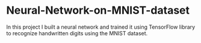 # Neural-Network-on-MNIST-dataset
In this project I built a neural network and trained it using TensorFlow library to recognize handwritten digits using the MNIST dataset. 
